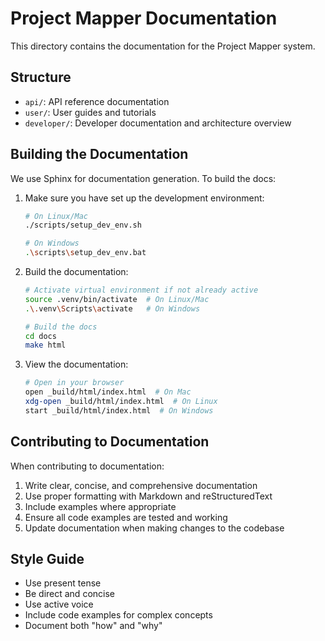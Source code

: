 # Project Mapper Documentation

This directory contains the documentation for the Project Mapper system.

## Structure

- `api/`: API reference documentation
- `user/`: User guides and tutorials
- `developer/`: Developer documentation and architecture overview

## Building the Documentation

We use Sphinx for documentation generation. To build the docs:

1. Make sure you have set up the development environment:

   ```bash
   # On Linux/Mac
   ./scripts/setup_dev_env.sh

   # On Windows
   .\scripts\setup_dev_env.bat
   ```

2. Build the documentation:

   ```bash
   # Activate virtual environment if not already active
   source .venv/bin/activate  # On Linux/Mac
   .\.venv\Scripts\activate   # On Windows

   # Build the docs
   cd docs
   make html
   ```

3. View the documentation:
   ```bash
   # Open in your browser
   open _build/html/index.html  # On Mac
   xdg-open _build/html/index.html  # On Linux
   start _build/html/index.html  # On Windows
   ```

## Contributing to Documentation

When contributing to documentation:

1. Write clear, concise, and comprehensive documentation
2. Use proper formatting with Markdown and reStructuredText
3. Include examples where appropriate
4. Ensure all code examples are tested and working
5. Update documentation when making changes to the codebase

## Style Guide

- Use present tense
- Be direct and concise
- Use active voice
- Include code examples for complex concepts
- Document both "how" and "why"

